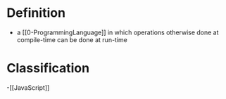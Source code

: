 # Definition
- a [[0-ProgrammingLanguage]] in which operations otherwise done at compile-time can be done at run-time
# Classification
-[[JavaScript]]